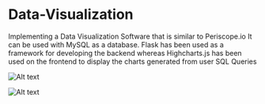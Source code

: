 # Data-Visualization
Implementing a Data Visualization Software that is similar to Periscope.io
It can be used with MySQL as a database.
Flask has been used as a framework for developing the backend whereas Highcharts.js has been used on the frontend to display the charts generated from user SQL Queries

![Alt text](https://github.com/sartaj10/Periscope.io/blob/master/Screen%20Shot%202015-10-07%20at%206.58.39%20pm.png "Query Screen")

![Alt text](https://github.com/sartaj10/Periscope.io/blob/master/Screen%20Shot%202015-10-07%20at%206.58.45%20pm.png "Query Screen")
